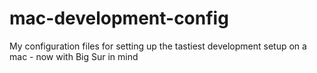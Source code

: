 # mac-development-config
My configuration files for setting up the tastiest development setup on a mac - now with Big Sur in mind
